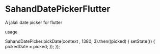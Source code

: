# SahandDatePickerFlutter
A jalali date picker for flutter


usage

SahandDatePicker.pickDate(context , 1380, 3).then((picked) {
              setState(() {
                pickedDate = picked;
              });
            });
